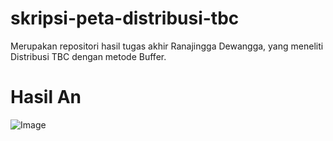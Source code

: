 # skripsi-peta-distribusi-tbc
Merupakan repositori hasil tugas akhir Ranajingga Dewangga, yang meneliti Distribusi TBC dengan metode Buffer.

# Hasil An
![Image](https://i.ibb.co.com/TqRJFcZT)

